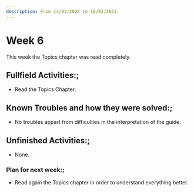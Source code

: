 ```yaml
---
description: From 14/03/2022 to 18/03/2022
---
```


# Week 6

This week the Topics chapter was read completely.

## Fullfield Activities:;

* Read the Topics Chapter.

## Known Troubles and how they were solved:;

* No troubles appart from difficulties in the interpretation of the guide.

## Unfinished Activities:;

* None.

### Plan for next week:;

* Read again the Topics chapter in order to understand everything better.
